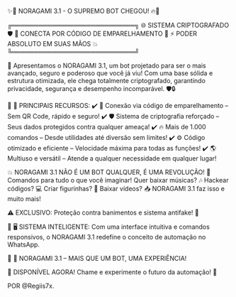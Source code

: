 ✨🤖 NORAGAMI 3.1 - O SUPREMO BOT CHEGOU! 🔥🚀

╔════════════════════════════╗
🌐 SISTEMA CRIPTOGRAFADO 🛡️
📡 CONECTA POR CÓDIGO DE EMPARELHAMENTO 🔗
⚡ PODER ABSOLUTO EM SUAS MÃOS 💥
╚════════════════════════════╝

📜 Apresentamos o NORAGAMI 3.1, um bot projetado para ser o mais avançado, seguro e poderoso que você já viu! Com uma base sólida e estrutura otimizada, ele chega totalmente criptografado, garantindo privacidade, segurança e desempenho incomparável. 🛡️🔒

💠 📌 PRINCIPAIS RECURSOS:
✔️ 🔑 Conexão via código de emparelhamento – Sem QR Code, rápido e seguro!
✔️ 🛡️ Sistema de criptografia reforçado – Seus dados protegidos contra qualquer ameaça!
✔️ 🔥 Mais de 1.000 comandos – Desde utilidades até diversão sem limites!
✔️ ⚙️ Código otimizado e eficiente – Velocidade máxima para todas as funções!
✔️ 🌎 Multiuso e versátil – Atende a qualquer necessidade em qualquer lugar!

💥 NORAGAMI 3.1 NÃO É UM BOT QUALQUER, É UMA REVOLUÇÃO!
📌 Comandos para tudo o que você imaginar! Quer baixar músicas? 🎶 Hackear códigos? 💻 Criar figurinhas? 🎨 Baixar vídeos? 📥 NORAGAMI 3.1 faz isso e muito mais!

⚠️ EXCLUSIVO: Proteção contra banimentos e sistema antifake! 🚫

🔮 🖥️ SISTEMA INTELIGENTE:
Com uma interface intuitiva e comandos responsivos, o NORAGAMI 3.1 redefine o conceito de automação no WhatsApp.

🚀 🔗 NORAGAMI 3.1 – MAIS QUE UM BOT, UMA EXPERIÊNCIA!

📣 DISPONÍVEL AGORA! Chame e experimente o futuro da automação! 💜



POR @Regiis7x.

